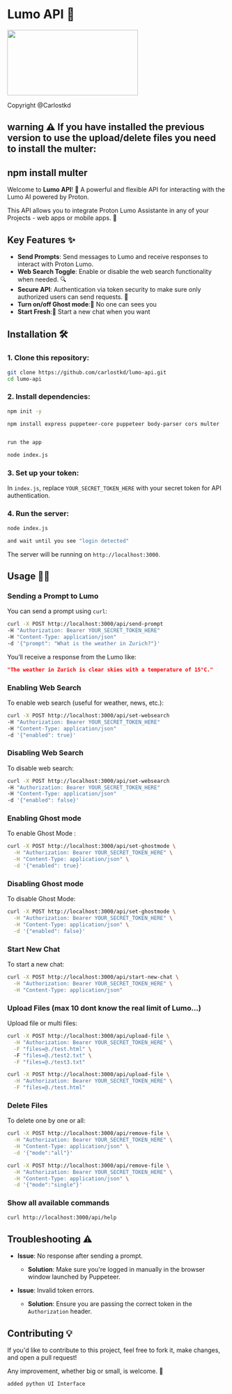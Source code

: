 
# Lumo API 🧠 

<img src="https://pmecdn.protonweb.com/image-transformation/?s=s&image=Lumo_OG_b782facdaf.png" width="300" height="150" />


Copyright @Carlostkd

## warning ⚠️ If you have installed the previous version to use the upload/delete files you need to install the multer:

## npm install multer

Welcome to **Lumo API**! 🚀 A powerful and flexible API for interacting with the Lumo AI powered by Proton. 

This API allows you to integrate Proton Lumo Assistante in any of your Projects - web apps or mobile apps. 🎉

## Key Features ✨

- **Send Prompts**: Send messages to Lumo and receive responses to interact with Proton Lumo.
- **Web Search Toggle**: Enable or disable the web search functionality when needed. 🔍
- **Secure API**: Authentication via token security to make sure only authorized users can send requests. 🔑
- **Turn on/off Ghost mode**:👻 No one can sees you
- **Start Fresh**:💬 Start a new chat when you want

## Installation 🛠️

### 1. Clone this repository:
```bash
git clone https://github.com/carlostkd/lumo-api.git
cd lumo-api
```

### 2. Install dependencies:
```bash
npm init -y

npm install express puppeteer-core puppeteer body-parser cors multer


run the app

node index.js

```

### 3. Set up your token:
In `index.js`, replace `YOUR_SECRET_TOKEN_HERE` with your secret token for API authentication.

### 4. Run the server:
```bash
node index.js

and wait until you see "login detected"
```

The server will be running on `http://localhost:3000`.

## Usage 🏄‍♂️

### Sending a Prompt to Lumo

You can send a prompt using `curl`:

```bash
curl -X POST http://localhost:3000/api/send-prompt   
-H "Authorization: Bearer YOUR_SECRET_TOKEN_HERE"   
-H "Content-Type: application/json"   
-d '{"prompt": "What is the weather in Zurich?"}'
```

You’ll receive a response from the Lumo like:

```json
"The weather in Zurich is clear skies with a temperature of 15°C."
```

### Enabling Web Search

To enable web search (useful for weather, news, etc.):

```bash
curl -X POST http://localhost:3000/api/set-websearch   
-H "Authorization: Bearer YOUR_SECRET_TOKEN_HERE"   
-H "Content-Type: application/json"   
-d '{"enabled": true}'
```

### Disabling Web Search

To disable web search:

```bash
curl -X POST http://localhost:3000/api/set-websearch   
-H "Authorization: Bearer YOUR_SECRET_TOKEN_HERE"   
-H "Content-Type: application/json"   
-d '{"enabled": false}'
```

### Enabling Ghost mode

To enable Ghost Mode :

```bash
curl -X POST http://localhost:3000/api/set-ghostmode \
  -H "Authorization: Bearer YOUR_SECRET_TOKEN_HERE" \
  -H "Content-Type: application/json" \
  -d '{"enabled": true}' 
```

### Disabling Ghost mode

To disable Ghost Mode:

```bash
curl -X POST http://localhost:3000/api/set-ghostmode \
  -H "Authorization: Bearer YOUR_SECRET_TOKEN_HERE" \
  -H "Content-Type: application/json" \
  -d '{"enabled": false}'
 ```

### Start New Chat

To start a new chat:

```bash
curl -X POST http://localhost:3000/api/start-new-chat \
  -H "Authorization: Bearer YOUR_SECRET_TOKEN_HERE" \
  -H "Content-Type: application/json"
 ```

### Upload Files (max 10 dont know the real limit of Lumo...)

Upload file or multi files:

```bash
curl -X POST http://localhost:3000/api/upload-file \
  -H "Authorization: Bearer YOUR_SECRET_TOKEN_HERE" \
  -F "files=@./test.html" \            
  -F "files=@./test2.txt" \
  -F "files=@./test3.txt"
 ```

```bash
curl -X POST http://localhost:3000/api/upload-file \
  -H "Authorization: Bearer YOUR_SECRET_TOKEN_HERE" \
  -F "files=@./test.html"            
```

### Delete Files

To delete one by one or all:

```bash
curl -X POST http://localhost:3000/api/remove-file \
  -H "Authorization: Bearer YOUR_SECRET_TOKEN_HERE" \
  -H "Content-Type: application/json" \
  -d '{"mode":"all"}'
 ```

```bash
curl -X POST http://localhost:3000/api/remove-file \
  -H "Authorization: Bearer YOUR_SECRET_TOKEN_HERE" \
  -H "Content-Type: application/json" \
  -d '{"mode":"single"}'
 ```

### Show all available commands

```bash
curl http://localhost:3000/api/help
```

## Troubleshooting ⚠️

- **Issue**: No response after sending a prompt.
  - **Solution**: Make sure you're logged in manually in the browser window launched by Puppeteer.

- **Issue**: Invalid token errors.
  - **Solution**: Ensure you are passing the correct token in the `Authorization` header.

## Contributing 💡

If you'd like to contribute to this project, feel free to fork it, make changes, and open a pull request! 

Any improvement, whether big or small, is welcome. 🌱

```
added python UI Interface
```



